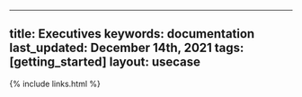
  ---
  title: Executives
  keywords: documentation
  last_updated: December 14th, 2021
  tags: [getting_started]
  layout: usecase
  ---

  {% include links.html %}

  